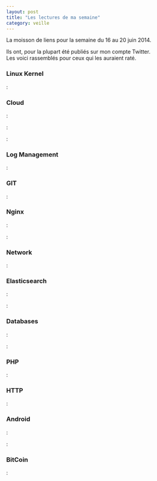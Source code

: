 ```yaml
---
layout: post
title: "Les lectures de ma semaine"
category: veille
---
```


La moisson de liens pour la semaine du 16 au 20 juin 2014.

Ils ont, pour la plupart été publiés sur mon compte Twitter.  
Les voici rassemblés pour ceux qui les auraient raté.

<!-- -->

### Linux Kernel

[](http://www.alexonlinux.com/smp-affinity-and-proper-interrupt-handling-in-linux)
:  

### Cloud

[](http://www.slideshare.net/dotCloud/building-a-smarter)
:  

[](https://github.com/newrelic/centurion)
:  

[](http://coreos.com/blog/coreos-on-rackspace-onmetal-cloud-servers/)
:  

### Log Management

[](http://www.cyberciti.biz/open-source/use-logstalgia-apachepong-as-website-access-log-realtime-visualization-tool/)
:  

### GIT

[](http://danielkummer.github.io/git-flow-cheatsheet/)
:  

### Nginx

[](https://www.digitalocean.com/community/tutorials/how-to-use-nginx-as-a-global-traffic-director-on-debian-or-ubuntu)
:  

[](http://vincent.bernat.im/fr/blog/2011-sessions-ssl-rfc5077.html)
:  

### Network

[](http://apmblog.compuware.com/2014/06/19/understanding-application-performance-on-the-network-bandwidth-and-congestion/)
:  

### Elasticsearch

[](http://www.elasticsearch.org/blog/elasticseach-hadoop-certified-cloudera-cdh5/)
:  

[](http://aphyr.com/posts/317-call-me-maybe-elasticsearch)
:  

### Databases

[](https://mariadb.com/blog/what-best-linux-filesystem-mariadb)
:  

[](http://www.mysqlperformanceblog.com/2014/06/19/using-udfs-for-geo-distance-search-in-mysql/)
:  

### PHP

[](http://php.net/index.php#id2014-06-19-1)
:  

### HTTP

[](http://sametmax.com/redirection-307-et-308/)
:  

### Android

[](http://pixellibre.net/2014/06/votre-intimite-face-a-android-et-ses-autorisations/)
:  

[](http://pixellibre.net/2014/06/votre-intimite-face-a-android-et-ses-autorisations-seconde-partie/)
:  

### BitCoin

[](http://www.miximum.fr/tout-savoir-sur-les-adresses-bitcoin.html)
:  
